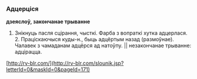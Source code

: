 ### Адцерціся
**дзеяслоў, закончанае трыванне**

1. Знікнуць пасля сцірання, чысткі. Фарба з вопраткі хутка адцерлася. 2. Праціскаючыся куды-н., быць адцёртым назад (размоўнае). Чалавек з чамаданам адцёрся ад натоўпу. || незакончанае трыванне: адцірацца.

<a rel="author">[http://rv-blr.com/](http://rv-blr.com/slounik.jsp?letterId=0&maskId=0&pageId=171)</a>
